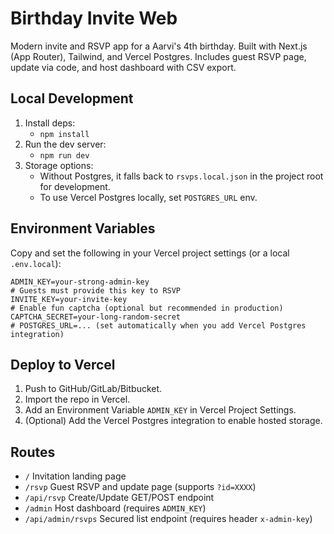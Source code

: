# Birthday Invite Web

Modern invite and RSVP app for a Aarvi's 4th birthday. Built with Next.js (App Router), Tailwind, and Vercel Postgres. Includes guest RSVP page, update via code, and host dashboard with CSV export.

## Local Development

1. Install deps:
   - `npm install`
2. Run the dev server:
   - `npm run dev`
3. Storage options:
   - Without Postgres, it falls back to `rsvps.local.json` in the project root for development.
   - To use Vercel Postgres locally, set `POSTGRES_URL` env.

## Environment Variables

Copy and set the following in your Vercel project settings (or a local `.env.local`):

```
ADMIN_KEY=your-strong-admin-key
# Guests must provide this key to RSVP
INVITE_KEY=your-invite-key
# Enable fun captcha (optional but recommended in production)
CAPTCHA_SECRET=your-long-random-secret
# POSTGRES_URL=... (set automatically when you add Vercel Postgres integration)
```

## Deploy to Vercel

1. Push to GitHub/GitLab/Bitbucket.
2. Import the repo in Vercel.
3. Add an Environment Variable `ADMIN_KEY` in Vercel Project Settings.
4. (Optional) Add the Vercel Postgres integration to enable hosted storage.

## Routes

- `/` Invitation landing page
- `/rsvp` Guest RSVP and update page (supports `?id=XXXX`)
- `/api/rsvp` Create/Update GET/POST endpoint
- `/admin` Host dashboard (requires `ADMIN_KEY`)
- `/api/admin/rsvps` Secured list endpoint (requires header `x-admin-key`)


